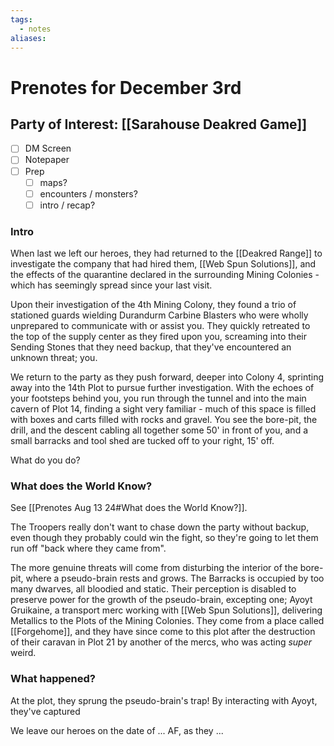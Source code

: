 ```yaml
---
tags:
  - notes
aliases:
---
```


# Prenotes for December 3rd
## Party of Interest: [[Sarahouse Deakred Game]]
- [ ] DM Screen
- [ ] Notepaper
- [ ] Prep
	- [ ] maps?
	- [ ] encounters / monsters?
	- [ ] intro / recap?

### Intro
When last we left our heroes, they had returned to the [[Deakred Range]] to investigate the company that had hired them, [[Web Spun Solutions]], and the effects of the quarantine declared in the surrounding Mining Colonies - which has seemingly spread since your last visit.

Upon their investigation of the 4th Mining Colony, they found a trio of stationed guards wielding Durandurm Carbine Blasters who were wholly unprepared to communicate with or assist you. They quickly retreated to the top of the supply center as they fired upon you, screaming into their Sending Stones that they need backup, that they've encountered an unknown threat; you.

We return to the party as they push forward, deeper into Colony 4, sprinting away into the 14th Plot to pursue further investigation. With the echoes of your footsteps behind you, you run through the tunnel and into the main cavern of Plot 14, finding a sight very familiar - much of this space is filled with boxes and carts filled with rocks and gravel. You see the bore-pit, the drill, and the descent cabling all together some 50' in front of you, and a small barracks and tool shed are tucked off to your right, 15' off.

What do you do?

### What does the World Know?

See [[Prenotes Aug 13 24#What does the World Know?]]. 

The Troopers really don't want to chase down the party without backup, even though they probably could win the fight, so they're going to let them run off "back where they came from".

The more genuine threats will come from disturbing the interior of the bore-pit, where a pseudo-brain rests and grows. The Barracks is occupied by too many dwarves, all bloodied and static. Their perception is disabled to preserve power for the growth of the pseudo-brain, excepting one; Ayoyt Gruikaine, a transport merc working with [[Web Spun Solutions]], delivering Metallics to the Plots of the Mining Colonies. They come from a place called [[Forgehome]], and they have since come to this plot after the destruction of their caravan in Plot 21 by another of the mercs, who was acting *super* weird.

### What happened?

At the plot, they sprung the pseudo-brain's trap! By interacting with Ayoyt, they've captured 

We leave our heroes on the date of ... AF, as they ...